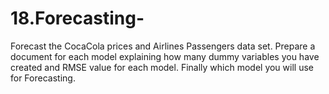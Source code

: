 # 18.Forecasting-
Forecast the CocaCola prices and Airlines Passengers data set. Prepare a document for each model explaining  how many dummy variables you have created and RMSE value for each model. Finally which model you will use for  Forecasting.
